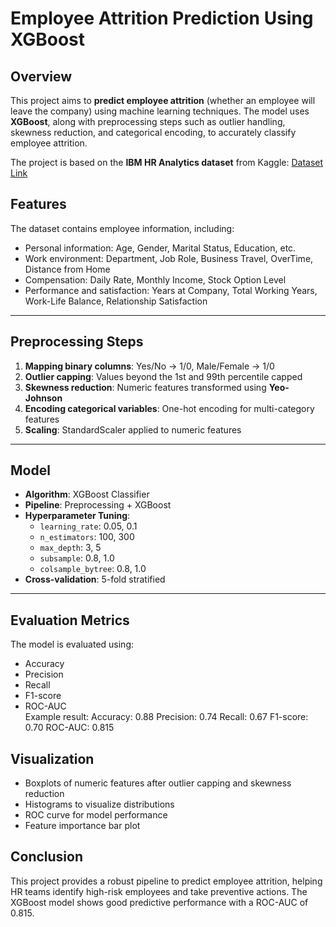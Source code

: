 
# Employee Attrition Prediction Using XGBoost
## Overview
This project aims to **predict employee attrition** (whether an employee will leave the company) using machine learning techniques. The model uses **XGBoost**, along with preprocessing steps such as outlier handling, skewness reduction, and categorical encoding, to accurately classify employee attrition.  

The project is based on the **IBM HR Analytics dataset** from Kaggle: [Dataset Link](https://www.kaggle.com/datasets/pavansubhasht/ibm-hr-analytics-attrition-dataset)

## Features
The dataset contains employee information, including:

- Personal information: Age, Gender, Marital Status, Education, etc.
- Work environment: Department, Job Role, Business Travel, OverTime, Distance from Home
- Compensation: Daily Rate, Monthly Income, Stock Option Level
- Performance and satisfaction: Years at Company, Total Working Years, Work-Life Balance, Relationship Satisfaction

---
## Preprocessing Steps
1. **Mapping binary columns**: Yes/No → 1/0, Male/Female → 1/0  
2. **Outlier capping**: Values beyond the 1st and 99th percentile capped  
3. **Skewness reduction**: Numeric features transformed using **Yeo-Johnson**  
4. **Encoding categorical variables**: One-hot encoding for multi-category features  
5. **Scaling**: StandardScaler applied to numeric features  

---

## Model
- **Algorithm**: XGBoost Classifier  
- **Pipeline**: Preprocessing + XGBoost  
- **Hyperparameter Tuning**:
  - `learning_rate`: 0.05, 0.1  
  - `n_estimators`: 100, 300  
  - `max_depth`: 3, 5  
  - `subsample`: 0.8, 1.0  
  - `colsample_bytree`: 0.8, 1.0  
- **Cross-validation**: 5-fold stratified  
---

## Evaluation Metrics
The model is evaluated using:
- Accuracy  
- Precision  
- Recall  
- F1-score  
- ROC-AUC  
Example result:
Accuracy: 0.88
Precision: 0.74
Recall: 0.67
F1-score: 0.70
ROC-AUC: 0.815

## Visualization
- Boxplots of numeric features after outlier capping and skewness reduction
- Histograms to visualize distributions
- ROC curve for model performance
- Feature importance bar plot

## Conclusion

This project provides a robust pipeline to predict employee attrition, helping HR teams identify high-risk employees and take preventive actions. The XGBoost model shows good predictive performance with a ROC-AUC of 0.815.
